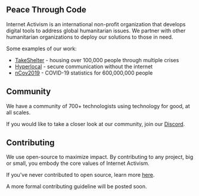 ## Peace Through Code
Internet Activism is an international non-profit organization that develops digital tools to address global humanitarian issues. We partner with other humanitarian organizations to deploy our solutions to those in need.

Some examples of our work:
- [TakeShelter](https://takeshelter.org) - housing over 100,000 people through multiple crises
- [Hyperlocal](https://usehyperlocal.com/) - secure communication without the internet
- [nCov2019](https://ncov2019.live/) - COVID-19 statistics for 600,000,000 people

## Community
We have a community of 700+ technologists using technology for good, at all scales.

If you would like to take a closer look at our community, join our [Discord](https://discord.internetactivism.org).

## Contributing
We use open-source to maximize impact. By contributing to any project, big or small, you embody the core values of Internet Activism.

If you've never contributed to open source, learn more [here](https://opensource.guide/).

A more formal contributing guideline will be posted soon.
